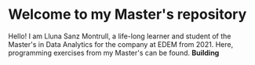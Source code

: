 # Welcome to my Master's repository

Hello! I am Lluna Sanz Montrull, a life-long learner and student of the Master's in Data Analytics for the company at EDEM from 2021.
Here, programming exercises from my Master's can be found.
**Building**
